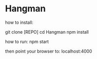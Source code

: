 # Hangman

how to install:

git clone [REPO]
cd Hangman
npm install


how to run: 
npm start

then point your browser to: 
localhost:4000
